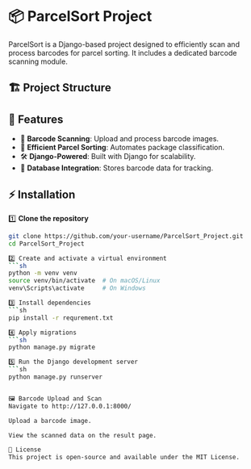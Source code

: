 # 📦 ParcelSort Project

ParcelSort is a Django-based project designed to efficiently scan and process barcodes for parcel sorting. It includes a dedicated barcode scanning module.

## 🏗 Project Structure


## 🚀 Features

- 📸 **Barcode Scanning**: Upload and process barcode images.
- 📂 **Efficient Parcel Sorting**: Automates package classification.
- 🛠 **Django-Powered**: Built with Django for scalability.
- 💾 **Database Integration**: Stores barcode data for tracking.

## ⚡ Installation

1️⃣ **Clone the repository**  
```sh
git clone https://github.com/your-username/ParcelSort_Project.git
cd ParcelSort_Project

2️⃣ Create and activate a virtual environment
```sh
python -m venv venv
source venv/bin/activate  # On macOS/Linux
venv\Scripts\activate     # On Windows

3️⃣ Install dependencies
```sh
pip install -r requrement.txt

4️⃣ Apply migrations
```sh
python manage.py migrate

5️⃣ Run the Django development server
```sh
python manage.py runserver


🖼 Barcode Upload and Scan
Navigate to http://127.0.0.1:8000/

Upload a barcode image.

View the scanned data on the result page.

📜 License
This project is open-source and available under the MIT License.


